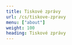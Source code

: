 ```yaml
---
title: Tiskové zprávy
url: /cs/tiskove-zpravy
menu: ["about"]
weight: 100
heading: Tiskové zprávy
---
```


